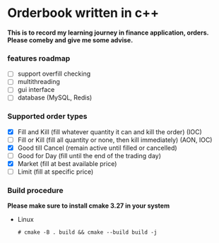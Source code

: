 # Orderbook written in c++

**This is to record my learning journey in finance application, orders. Please comeby and give me some advise.**

### features roadmap

- [ ] support overfill checking
- [ ] multithreading
- [ ] gui interface
- [ ] database (MySQL, Redis)

### Supported order types

- [x] Fill and Kill (fill whatever quantity it can and kill the order) (IOC)
- [ ] Fill or Kill (fill all quantity or none, then kill immediately) (AON, IOC)
- [x] Good till Cancel (remain active until filled or cancelled)
- [ ] Good for Day (fill until the end of the trading day)
- [x] Market (fill at best available price)
- [ ] Limit (fill at specific price)

### Build procedure

**Please make sure to install cmake 3.27 in your system**

- Linux

  ```
  # cmake -B . build && cmake --build build -j
  ```
